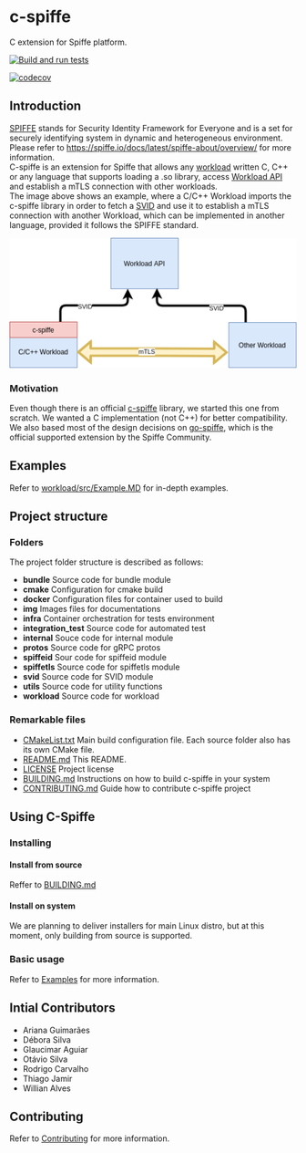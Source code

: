 # c-spiffe

C extension for Spiffe platform.

[![Build and run tests](https://github.com/HewlettPackard/c-spiffe/actions/workflows/actions.yml/badge.svg)](https://github.com/HewlettPackard/c-spiffe/actions/workflows/actions.yml)

[![codecov](https://codecov.io/gh/HewlettPackard/c-spiffe/branch/master/graph/badge.svg)](https://codecov.io/gh/HewlettPackard/c-spiffe)

## Introduction

[SPIFFE](https://spiffe.io/) stands for Security Identity Framework for Everyone and is a set for securely identifying system in dynamic and heterogeneous environment. Please refer to https://spiffe.io/docs/latest/spiffe-about/overview/ for more information.  
C-spiffe is an extension for Spiffe that allows any [workload](https://spiffe.io/docs/latest/spiffe-about/spiffe-concepts/#workload) written C, C++ or  any language that supports loading a .so library, access [Workload API](https://spiffe.io/docs/latest/spiffe-about/spiffe-concepts/#spiffe-workload-api) and establish a mTLS connection with other workloads.  
The image above shows an example, where a C/C++ Workload imports the c-spiffe library in order to fetch a [SVID](https://spiffe.io/docs/latest/spiffe-about/spiffe-concepts/#spiffe-verifiable-identity-document-svid) and use it to establish a mTLS connection with another Workload, which can be implemented in another language, provided it follows the SPIFFE standard.

![Alt text](img/cspiffe_example.png "C-spiffe usage example")

### Motivation

Even though there is an official [c-spiffe](https://github.com/spiffe/c-spiffe) library, we started this one from scratch. We wanted a C implementation (not C++) for better compatibility. We also based most of the design decisions on [go-spiffe](https://github.com/spiffe/c-spiffe), which is the official supported extension by the Spiffe Community.


## Examples
 
 Refer to [workload/src/Example.MD](workload/src/EXAMPLE.md) for in-depth examples.


## Project structure


### Folders
The project folder structure is described as follows:

* **bundle** Source code for bundle module
* **cmake** Configuration for cmake build
* **docker** Configuration files for container used to build 
* **img** Images files for documentations
* **infra** Container orchestration for tests environment
* **integration_test** Source code for automated test
* **internal** Souce code for internal module
* **protos** Source code for gRPC protos
* **spiffeid** Sour code for spiffeid module
* **spiffetls** Source code for spiffetls module
* **svid** Source code for SVID module
* **utils** Source code for utility functions
* **workload** Source code for workload


### Remarkable files

* [CMakeList.txt](CMakeLists.txt) Main build configuration file. Each source folder also has its own CMake file.
* [README.md](README.md) This README.
* [LICENSE](LICENSE) Project license
* [BUILDING.md](BUILDING.md) Instructions on how to build c-spiffe in your system
* [CONTRIBUTING.md](CONTRIBUTING.md) Guide how to contribute c-spiffe project

<!--TODO: List all folders with its contents -->

## Using C-Spiffe

### Installing

#### Install from source
Reffer to [BUILDING.md](BUILDING.md) 

#### Install on system

We are planning to deliver installers for main Linux distro, but at this moment, only building from source is supported.

### Basic usage

Refer to [Examples](workload/src/EXAMPLE.md) for more information.

## Intial Contributors

* Ariana Guimarães
* Débora Silva
* Glaucimar Aguiar
* Otávio Silva
* Rodrigo Carvalho
* Thiago Jamir
* Willian Alves

## Contributing
Refer to [Contributing](workload/src/CONTRIBUTING.md) for more information.

